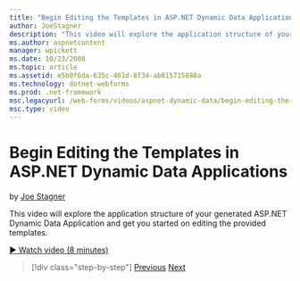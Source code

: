 ```yaml
---
title: "Begin Editing the Templates in ASP.NET Dynamic Data Applications | Microsoft Docs"
author: JoeStagner
description: "This video will explore the application structure of your generated ASP.NET Dynamic Data Application and get you started on editing the provided templates."
ms.author: aspnetcontent
manager: wpickett
ms.date: 10/23/2008
ms.topic: article
ms.assetid: e5b0f6da-635c-461d-8f34-ab815715888a
ms.technology: dotnet-webforms
ms.prod: .net-framework
msc.legacyurl: /web-forms/videos/aspnet-dynamic-data/begin-editing-the-templates-in-aspnet-dynamic-data-applications
msc.type: video
---
```

Begin Editing the Templates in ASP.NET Dynamic Data Applications
====================
by [Joe Stagner](https://github.com/JoeStagner)

This video will explore the application structure of your generated ASP.NET Dynamic Data Application and get you started on editing the provided templates.

[&#9654; Watch video (8 minutes)](https://channel9.msdn.com/Blogs/ASP-NET-Site-Videos/begin-editing-the-templates-in-aspnet-dynamic-data-applications)

>[!div class="step-by-step"]
[Previous](getting-started-with-dynamic-data.md)
[Next](begin-modifying-dynamic-data-applications-with-url-routing.md)
